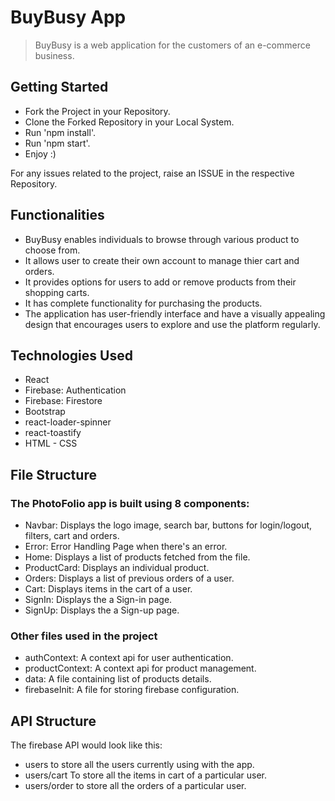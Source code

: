 # BuyBusy App
> BuyBusy is a web application for the customers of an e-commerce business.

##  Getting Started 
-  Fork the Project in your Repository.
-  Clone the Forked Repository in your Local System.
-  Run 'npm install'.
-  Run 'npm start'.
-  Enjoy :)

For any issues related to the project, raise an ISSUE in the respective Repository.

## Functionalities
- BuyBusy enables individuals to browse through various product to choose from.
- It allows user to create their own account to manage thier cart and orders.
- It provides options for users to add or remove products from their shopping carts.
- It has complete functionality for purchasing the products.
- The application has user-friendly interface and have a visually appealing design that encourages users to explore and use the platform regularly.

## Technologies Used
- React
- Firebase: Authentication
- Firebase: Firestore
- Bootstrap
- react-loader-spinner
- react-toastify
- HTML - CSS

## File Structure
### The PhotoFolio app is built using 8 components:
- Navbar: Displays the logo image, search bar, buttons for login/logout, filters, cart and orders.
- Error: Error Handling Page when there's an error.
- Home: Displays a list of products fetched from the file.
- ProductCard: Displays an individual product.
- Orders: Displays a list of previous orders of a user.
- Cart: Displays items in the cart of a user.
- SignIn: Displays the a Sign-in page.
- SignUp: Displays the a Sign-up page.

### Other files used in the project
- authContext: A context api for user authentication.
- productContext: A context api for product management.
- data: A file containing list of products details.
- firebaseInit: A file for storing firebase configuration.

## API Structure
The firebase API would look like this:
- users to store all the users currently using with the app.
- users/cart To store all the items in cart of a particular user.
- users/order to store all the orders of a particular user.
